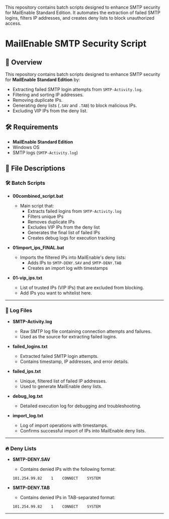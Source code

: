 
This repository contains batch scripts designed to enhance SMTP security for MailEnable Standard Edition. It automates the extraction of failed SMTP logins, filters IP addresses, and creates deny lists to block unauthorized access.

# MailEnable SMTP Security Script

## 🚀 Overview
This repository contains batch scripts designed to enhance SMTP security for **MailEnable Standard Edition** by:
- Extracting failed SMTP login attempts from `SMTP-Activity.log`.
- Filtering and sorting IP addresses.
- Removing duplicate IPs.
- Generating deny lists (`.SAV` and `.TAB`) to block malicious IPs.
- Excluding VIP IPs from the deny list.

## 🛠️ Requirements
- **MailEnable Standard Edition**
- Windows OS
- SMTP logs (`SMTP-Activity.log`)

## 📄 File Descriptions

### 🛠️ **Batch Scripts**
- **00combined_script.bat**
    - Main script that:
        - Extracts failed logins from `SMTP-Activity.log`
        - Filters unique IPs
        - Removes duplicate IPs
        - Excludes VIP IPs from the deny list
        - Generates the final list of failed IPs
        - Creates debug logs for execution tracking

- **01import_ips_FINAL.bat**
    - Imports the filtered IPs into MailEnable's deny lists:
        - Adds IPs to `SMTP-DENY.SAV` and `SMTP-DENY.TAB`
        - Creates an import log with timestamps

- **01-vip_ips.txt**
    - List of trusted IPs (VIP IPs) that are excluded from blocking.
    - Add IPs you want to whitelist here.

---

### 📄 **Log Files**
- **SMTP-Activity.log**
    - Raw SMTP log file containing connection attempts and failures.
    - Used as the source for extracting failed logins.

- **failed_logins.txt**
    - Extracted failed SMTP login attempts.
    - Contains timestamp, IP addresses, and error details.

- **failed_ips.txt**
    - Unique, filtered list of failed IP addresses.
    - Used to generate MailEnable deny lists.

- **debug_log.txt**
    - Detailed execution log for debugging and troubleshooting.

- **import_log.txt**
    - Log of import operations with timestamps.
    - Confirms successful import of IPs into MailEnable deny lists.

---

### 🔥 **Deny Lists**
- **SMTP-DENY.SAV**
    - Contains denied IPs with the following format:
    ```
    101.254.99.82    1    CONNECT    SYSTEM
    ```

- **SMTP-DENY.TAB**
    - Contains denied IPs in TAB-separated format:
    ```
    101.254.99.82    1    CONNECT    SYSTEM
    ```

---

